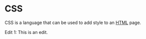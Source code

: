 # CSS

CSS is a language that can be used to add style to an [HTML](/wiki/HTML) page.

Edit 1: This is an edit.